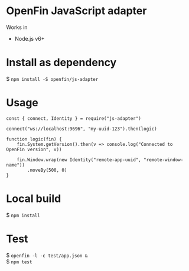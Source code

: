 # OpenFin JavaScript adapter

Works in
- Node.js v6+ 

# Install as dependency

$ `npm install -S openfin/js-adapter`

# Usage

    const { connect, Identity } = require("js-adapter")

    connect("ws://localhost:9696", "my-uuid-123").then(logic)
    
    function logic(fin) {
        fin.System.getVersion().then(v => console.log("Connected to OpenFin version", v))

        fin.Window.wrap(new Identity("remote-app-uuid", "remote-window-name"))
            .moveBy(500, 0)
    }

# Local build

$ `npm install`

# Test

$ `openfin -l -c test/app.json &`  
$ `npm test`
